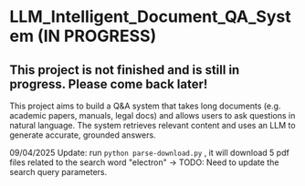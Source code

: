# LLM_Intelligent_Document_QA_System (IN PROGRESS)

## This project is not finished and is still in progress. Please come back later! 


This project aims to build a Q&amp;A system that takes long documents (e.g. academic papers, manuals, legal docs) and allows users to ask questions in natural language. The system retrieves relevant content and uses an LLM to generate accurate, grounded answers.


09/04/2025 Update: run `python parse-download.py` , it will download 5 pdf files related to the search word "electron" -> TODO: Need to update the search query parameters.
